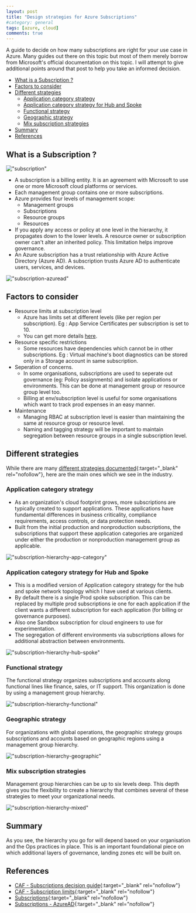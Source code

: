 ```yaml
---
layout: post
title: "Design strategies for Azure Subscriptions"
#category: general
tags: [azure, cloud]
comments: true
---
```


A guide to decide on how many subscriptions are right for your use case in Azure.
Many guides out there on this topic but most of them merely borrow from Microsoft's official documentation on this topic. I will attempt to give additional points around that post to help you take an informed decision.

<!-- TOC -->

- [What is a Subscription ?](#what-is-a-subscription-)
- [Factors to consider](#factors-to-consider)
- [Different strategies](#different-strategies)
  - [Application category strategy](#application-category-strategy)
  - [Application category strategy for Hub and Spoke](#application-category-strategy-for-hub-and-spoke)
  - [Functional strategy](#functional-strategy)
  - [Geographic strategy](#geographic-strategy)
  - [Mix subscription strategies](#mix-subscription-strategies)
- [Summary](#summary)
- [References](#references)

<!-- /TOC -->
## What is a Subscription ?

!["subscription"](/assets/images/azure/scope-levels.png "subscription")

- A subscription is a billing entity. It is an agreement with Microsoft to use one or more Microsoft cloud platforms or services.
- Each management group contains one or more subscriptions.
- Azure provides four levels of management scope:
  - Management groups
  - Subscriptions
  - Resource groups
  - Resources
- If you apply any access or policy at one level in the hierarchy, it propagates down to the lower levels. A resource owner or subscription owner can't alter an inherited policy. This limitation helps improve governance.
- An Azure subscription has a trust relationship with Azure Active Directory (Azure AD). A subscription trusts Azure AD to authenticate users, services, and devices.

!["subscription-azuread"](/assets/images/azure/trust-relationship-azure-ad.png "subscription-azuread")

## Factors to consider

- Resource limits at subscription level
  - Azure has limits set at different levels (like per region per subscription). Eg : App Service Certificates per subscription is set to 10.
  - You can get more details [here](https://docs.microsoft.com/en-us/azure/azure-resource-manager/management/azure-subscription-service-limits).
- Resource specific restrictions
  - Some resources have dependencies which cannot be in other subscriptions. Eg : Virtual machine's boot diagnostics can be stored only in a Storage account in same subscription.
- Seperation of concerns.
  - In some organisations, subscriptions are used to seperate out governance (eg: Policy assignments) and isolate applications or environments. This can be done at management group or resource group level too.
  - Billing at env/subscription level is useful for some organisations which want to track prod expenses in an easy manner.
- Maintenance
  - Managing RBAC at subscription level is easier than maintaining the same at resource group or resource level.
  - Naming and tagging strategy will be important to maintain segregation between resource groups in a single subscription level.

## Different strategies

While there are many [different strategies documented](https://docs.microsoft.com/en-us/azure/cloud-adoption-framework/decision-guides/subscriptions/){:target="_blank" rel="nofollow"}, here are the main ones which we see in the industry.

### Application category strategy

- As an organization's cloud footprint grows, more subscriptions are typically created to support applications. These applications have fundamental differences in business criticality, compliance requirements, access controls, or data protection needs.
- Built from the initial production and nonproduction subscriptions, the subscriptions that support these application categories are organized under either the production or nonproduction management group as applicable.

!["subscription-hierarchy-app-category"](/assets/images/azure/decision-guide-subscriptions-hierarchy.png "subscription-hierarchy-app-category")

### Application category strategy for Hub and Spoke

- This is a modified version of Application category strategy for the hub and spoke network topology which I have used at various clients.
- By default there is a single Prod spoke subscription. This can be replaced by multiple prod subscriptions ie one for each application if the client wants a different subscription for each application (for billing or governance purposes).
- Also one Sandbox subscription for cloud engineers to use for experimentation.
- The segregation of different environments via subscriptions allows for additional abstraction between environments.

!["subscription-hierarchy-hub-spoke"](/assets/images/azure/subscription-hierarchy-hub-spoke.drawio.png "subscription-hierarchy-hub-spoke")

### Functional strategy

The functional strategy organizes subscriptions and accounts along functional lines like finance, sales, or IT support. This organization is done by using a management group hierarchy.

!["subscription-hierarchy-functional"](/assets/images/azure/subscription-hierarchy-functional.drawio.png "subscription-hierarchy-functional")

### Geographic strategy

For organizations with global operations, the geographic strategy groups subscriptions and accounts based on geographic regions using a management group hierarchy.

!["subscription-hierarchy-geographic"](/assets/images/azure/subscription-hierarchy-geographic.drawio.png "subscription-hierarchy-geographic")

### Mix subscription strategies

Management group hierarchies can be up to six levels deep. This depth gives you the flexibility to create a hierarchy that combines several of these strategies to meet your organizational needs.

!["subscription-hierarchy-mixed"](/assets/images/azure/decision-guide-subscriptions-hierarchy-mixed.png "subscription-hierarchy-mixed")

## Summary

As you see, the hierarchy you go for will depend based on your organisation and the Ops practices in place. This is an important foundational piece on which additional layers of governance, landing zones etc will be built on.

## References

- [CAF - Subscriptions decision guide](https://docs.microsoft.com/en-us/azure/cloud-adoption-framework/decision-guides/subscriptions/){:target="_blank" rel="nofollow"}
- [CAF - Subscription limits](https://docs.microsoft.com/en-us/azure/cloud-adoption-framework/ready/landing-zone/design-area/resource-org-subscriptions){:target="_blank" rel="nofollow"}
- [Subscriptions](https://docs.microsoft.com/en-us/microsoft-365/enterprise/subscriptions-licenses-accounts-and-tenants-for-microsoft-cloud-offerings?view=o365-worldwide#subscriptions){:target="_blank" rel="nofollow"}
- [Subscriptions - AzureAD](https://docs.microsoft.com/en-us/azure/active-directory/fundamentals/active-directory-how-subscriptions-associated-directory){:target="_blank" rel="nofollow"}
